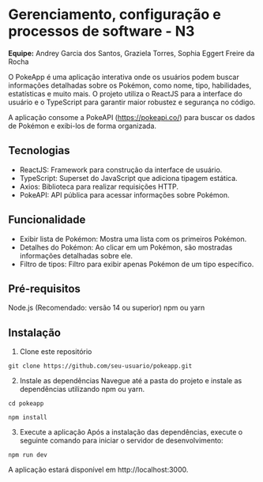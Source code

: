 # Gerenciamento, configuração e processos de software - N3
**Equipe:** Andrey Garcia dos Santos, Graziela Torres, Sophia Eggert Freire da Rocha

O PokeApp é uma aplicação interativa onde os usuários podem buscar informações detalhadas sobre os Pokémon, como nome, tipo, habilidades, estatísticas e muito mais. O projeto utiliza o ReactJS para a interface do usuário e o TypeScript para garantir maior robustez e segurança no código.

A aplicação consome a PokeAPI (https://pokeapi.co/) para buscar os dados de Pokémon e exibi-los de forma organizada.

## Tecnologias
- ReactJS: Framework para construção da interface de usuário.
- TypeScript: Superset do JavaScript que adiciona tipagem estática.
- Axios: Biblioteca para realizar requisições HTTP.
- PokeAPI: API pública para acessar informações sobre Pokémon.

## Funcionalidade
- Exibir lista de Pokémon: Mostra uma lista com os primeiros Pokémon.
- Detalhes do Pokémon: Ao clicar em um Pokémon, são mostradas informações detalhadas sobre ele.
- Filtro de tipos: Filtro para exibir apenas Pokémon de um tipo específico.

## Pré-requisitos
Node.js (Recomendado: versão 14 ou superior)
npm ou yarn

## Instalação
1. Clone este repositório

```
git clone https://github.com/seu-usuario/pokeapp.git
```

2. Instale as dependências
Navegue até a pasta do projeto e instale as dependências utilizando npm ou yarn.

```
cd pokeapp
```
```
npm install
```
3. Execute a aplicação
Após a instalação das dependências, execute o seguinte comando para iniciar o servidor de desenvolvimento:
```
npm run dev
```
A aplicação estará disponível em http://localhost:3000.
